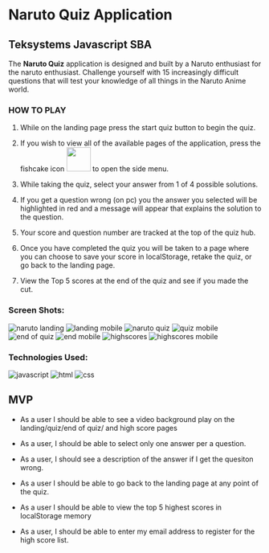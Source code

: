 # Naruto Quiz Application

## Teksystems Javascript SBA

The **Naruto Quiz** application is designed and built by a Naruto enthusiast for the naruto enthusiast. Challenge yourself with 15 increasingly difficult questions that will test your knowledge of all things in the Naruto Anime world.
  
    
      

### HOW TO PLAY
1. While on the landing page press the start quiz button to begin the quiz.

2. If you wish to view all of the available pages of the application, press the fishcake icon <img src="/css/images/naruto.png" width="48"> to open the side menu.

3. While taking the quiz, select your answer from 1 of 4 possible solutions.

4. If you get a question wrong (on pc) you the answer you selected will be highlighted in red and a message will appear that explains the solution to the question. 

5. Your score and question number are tracked at the top of the quiz hub.

6. Once you have completed the quiz you will be taken to a page where you can choose to save your score in localStorage, retake the quiz, or go back to the landing page.

7. View the Top 5 scores at the end of the quiz and see if you made the cut.
  
### Screen Shots:
![naruto landing](css/images/narutoquiz.png)
![landing mobile](css/images/landing_mobile.PNG)
![naruto quiz](css/images/quiz.PNG)
![quiz mobile](css/images/quiz_mobile.PNG)
![end of quiz](css/images/endquiz.PNG)
![end mobile](css/images/end_mobile.PNG)
![highscores](css/images/highscores.PNG)
![highscores mobile](css/images/highscores_mobile.PNG)
### Technologies Used:
![javascript](css/images/js-brands.svg)
![html](css/images/html5-brands.svg)
![css](css/images/css3-brands.svg)


## MVP
- As a user I should be able to see a video background play on the landing/quiz/end of quiz/ and high score pages

- As a user, I should be able to select only one answer per a question.

- As a user, I should see a description of the answer if I get the quesiton wrong.

- As a user I should be able to go back to the landing page at any point of the quiz.

- As a user I should be able to view the top 5 highest scores in localStorage memory

- As a user, I should be able to enter my email address to register for the high score list.